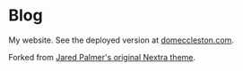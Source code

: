 # Blog

My website. See the deployed version at [domeccleston.com](https://domeccleston.com).

Forked from [Jared Palmer's original Nextra theme](https://github.com/jaredpalmer/nextra-blank-custom-theme).
